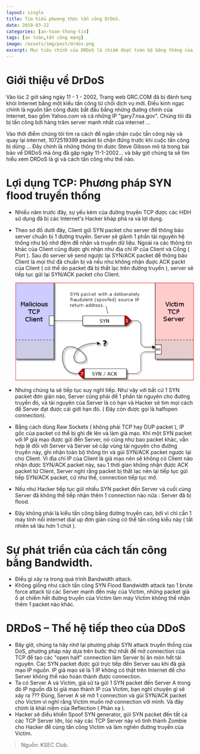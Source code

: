 ```yaml
---
layout: single
title: Tìm hiểu phương thức tấn công DrDoS.
date: 2019-03-22
categories: [an-toan-thong-tin]
tags: [an toàn,tấn công mạng]
image: /assets/img/post/drdos.png
excerpt: Mục tiêu chính của DRDoS là chiếm đoạt toàn bộ băng thông của máy chủ, tức là làm tắc nghẽn hoàn toàn đường kết nối từ máy chủ vào xương sống của Internet và tiêu hao tài nguyên máy chủ.
---
```

# Giới thiệu về DrDoS
Vào lúc 2 giờ sáng ngày 11 - 1 - 2002, Trang web GRC.COM đã bị đánh tung khỏi Internet bằng một kiểu tấn công từ chối dịch vụ mới. Điều kinh ngạc chính là nguồn tấn công được bắt đầu bằng những đường chính của Internet, bao gồm Yahoo.com và cả những IP "gary7.nsa.gov". Chúng tôi đã bị tấn công bởi hàng trăm server mạnh nhất của internet ...

Vào thời điểm chúng tôi tìm ra cách để ngăn chặn cuộc tấn công này và quay lại internet, 1072519399 packet bị chặn đứng trước khi cuộc tấn công bị dừng ... Đây chính là những thông tin được Steve Gibson mô tả trong bài báo về DRDoS mà ông đã gặp ngày 11-1-2002... và bây giờ chúng ta sẽ tìm hiểu xem DRDoS là gì và cách tấn công như thế nào.

# Lợi dụng TCP: Phương pháp SYN flood truyền thống
* Nhiều năm trước đây, sự yếu kém của đường truyền TCP được các HĐH sử dụng đã bị các Internet's Hacker kháp phá ra và lợi dụng.
* Theo sơ đồ dưới đây, Client gửi SYN packet cho server để thông báo server chuẩn bị 1 đường truyền. Server sẽ giành 1 phần tài nguyên hệ thống như bộ nhớ đệm để nhận và truyền dữ liệu. Ngoài ra các thông tin khác của Client cũng được ghi nhận như địa chỉ IP của Client và Cổng ( Port ). Sau đó server sẽ send ngược lại SYN/ACK packet để thông báo Client là mọi thứ đã chuẩn bị và nếu như không nhận đuợc ACK packt của Client ( có thể do packet đã bị thất lạc trên đường truyền ), server sẽ tiếp tục gửi lại SYN/ACK packet cho Client.

    ![Phương pháp SYN flood truyền thống](/assets/img/post/synflood.PNG)

* Nhưng chúng ta sẽ tiếp tục suy nghĩ tiếp. Như vậy với bất cứ 1 SYN packet đơn giản nào, Server cũng phải để 1 phần tài nguyên cho đường truyền đó, và tài nguyên của Server là có hạn và Hacker sẽ tìm mọi cách để Server đạt được cái giới hạn đó. ( Đây còn được gọi là halfopen connection).
* Bằng cách dùng Raw Sockets ( không phải TCP hay DUP packet ), IP gốc của packet có thể bị ghi đè lên và làm giả mạo. Khi một SYN packet với IP giả mạo được gửi đến Server, nó cũng như bao packet khác, vẫn hợp lệ đối với Server và Server sẽ cấp vùng tài nguyên cho đường truyền này, ghi nhận toàn bộ thông tin và gủi SYN/ACK packet ngược lại cho Client. Vì địa chỉ IP của Client là giả mạo nên sẽ không có Client nào nhận được SYN/ACK packet này, sau 1 thời gian không nhận được ACK packet từ Client, Server nghĩ rằng packet bị thất lạc nên lại tiếp tục gửi tiếp SYN/ACK packet, cứ như thế, connection tiếp tục mở.
* Nếu như Hacker tiếp tục gửi nhiều SYN packet đến Server và cuối cùng Server đã không thể tiếp nhận thêm 1 connection nào nữa : Server đã bị flood.
* Đây không phải là kiểu tấn công bằng đường truyền cao, bởi vì chỉ cần 1 máy tính nối internet dial up đơn giản cũng có thể tấn công kiểu này ( tất nhiên sẽ lâu hơn 1 chút ).

# Sự phát triển của cách tấn công bằng Bandwidth.
* Điều gì xảy ra trong quá trình Bandwidth attack.
* Không giống như cách tấn công SYN Flood Bandwidth attack tạo 1 brute force attack từ các Server mạnh đến máy của Victim, những packet giả ồ ạt chiếm hết đường truyền của Victim làm máy Victim không thể nhận thêm 1 packet nào khác.

# DRDoS – Thế hệ tiếp theo của DDoS
* Bây giờ, chúng ta hãy nhớ lại phương pháp SYN attack truyền thống của DoS, phương pháp này dựa trên bước thứ nhất để mở connection của TCP để tạo các "open half" connection làm Server bị ăn mòn hết tài nguyên. Các SYN packet được gửi trực tiếp đến Server sau khi đã giả mạo IP nguồn. IP giả mạo sẽ là 1 IP không có thật trên Internet để cho Server không thể nào hoàn thành được connection.
* Ta có Server A và Victim, giả sử ta gửi 1 SYN packet đến Server A trong đó IP nguồn đã bị giả mạo thành IP của Victim, bạn nghĩ chuyện gì sẽ xảy ra ??? Đúng, Server A sẽ mở 1 connection và gủi SYN/ACK packet cho Victim vì nghĩ rằng Victim muốn mở connection với mình. Và đây chính là khái niệm của Reflection ( Phản xạ ).
* Hacker sẽ điều khiển Spoof SYN generator, gửi SYN packet đến tất cả các TCP Server lớn, lúc này các TCP Server này vô tình thành Zombie cho Hacker để cùng tấn công Victim và làm nghẽn đường truyền của Victim.

> Nguồn: KSEC Club.